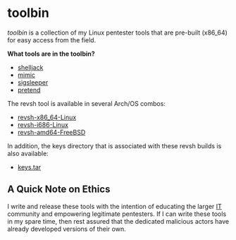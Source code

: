 # toolbin #

_toolbin_ is a collection of my Linux pentester tools that are pre-built (x86_64) for easy access from the field.

**What tools are in the toolbin?**

* [shelljack](https://github.com/emptymonkey/toolbin/raw/master/shelljack)
* [mimic](https://github.com/emptymonkey/toolbin/raw/master/mimic)
* [sigsleeper](https://github.com/emptymonkey/toolbin/raw/master/sigsleeper)
* [pretend](https://github.com/emptymonkey/toolbin/raw/master/pretend)

The revsh tool is available in several Arch/OS combos:
* [revsh-x86_64-Linux](https://github.com/emptymonkey/toolbin/raw/master/revsh/revsh-x86_64-Linux)
* [revsh-i686-Linux](https://github.com/emptymonkey/toolbin/raw/master/revsh/revsh-i686-Linux)
* [revsh-amd64-FreeBSD](https://github.com/emptymonkey/toolbin/raw/master/revsh/revsh-amd64-FreeBSD)

In addition, the keys directory that is associated with these revsh builds is also available:
* [keys.tar](https://github.com/emptymonkey/toolbin/raw/master/revsh/keys.tar) 

## A Quick Note on Ethics ##

I write and release these tools with the intention of educating the larger [IT](http://en.wikipedia.org/wiki/Information_technology) community and empowering legitimate pentesters. If I can write these tools in my spare time, then rest assured that the dedicated malicious actors have already developed versions of their own.

